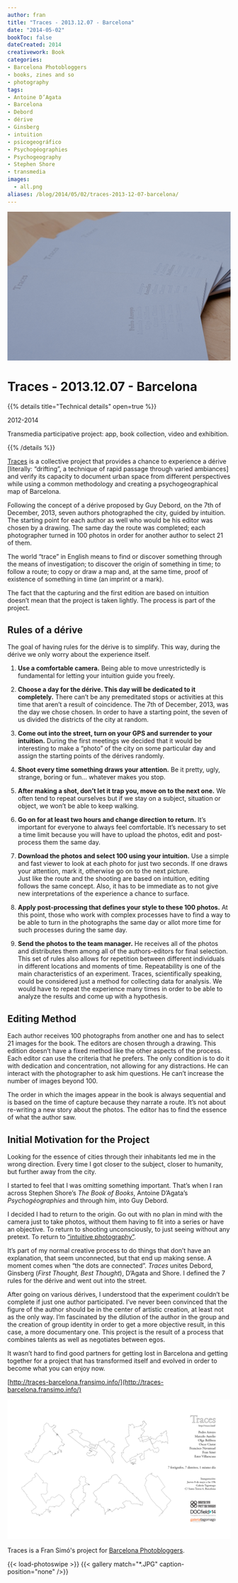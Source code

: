 ```yaml
---
author: fran
title: "Traces - 2013.12.07 - Barcelona"
date: "2014-05-02"
bookToc: false
dateCreated: 2014
creativework: Book
categories:
- Barcelona Photobloggers
- books, zines and so
- photography
tags:
- Antoine D’Agata
- Barcelona 
- Debord 
- dérive 
- Ginsberg 
- intuition 
- psicogeográfico 
- Psychogéographies 
- Psychogeography 
- Stephen Shore 
- transmedia
images:
  - all.png
aliases: /blog/2014/05/02/traces-2013-12-07-barcelona/
---
```

![DSCF1435.jpg](DSCF1435.jpg)

# Traces - 2013.12.07 - Barcelona

{{% details title="Technical details" open=true %}}

2012-2014  

Transmedia participative project: app, book collection, video and exhibition.

{{% /details %}}

[Traces](http://traces-barcelona.fransimo.info/) is a collective project that provides a chance to experience a dérive \[literally: “drifting”, a technique of rapid passage through varied ambiances\] and verify its capacity to document urban space from different perspectives while using a common methodology and creating a psychogeographical map of Barcelona.

Following the concept of a dérive proposed by Guy Debord, on the 7th of December, 2013, seven authors photographed the city, guided by intuition. The starting point for each author as well who would be his editor was chosen by a drawing. The same day the route was completed; each photographer turned in 100 photos in order for another author to select 21 of them.

The world “trace” in English means to find or discover something through the means of investigation; to discover the origin of something in time; to follow a route; to copy or draw a map and, at the same time, proof of existence of something in time (an imprint or a mark).

The fact that the capturing and the first edition are based on intuition doesn’t mean that the project is taken lightly. The process is part of the project.

## Rules of a dérive

The goal of having rules for the dérive is to simplify. This way, during the dérive we only worry about the experience itself.

1. **Use a comfortable camera.**
   Being able to move unrestrictedly is fundamental for letting your intuition guide you freely.

2. **Choose a day for the dérive. This day will be dedicated to it completely.**
There can’t be any premeditated stops or activities at this time that aren’t a result of coincidence. The 7th of December, 2013, was the day we chose chosen. In order to have a starting point, the seven of us divided the districts of the city at random.

3. **Come out into the street, turn on your GPS and surrender to your intuition.**
During the first meetings we decided that it would be interesting to make a “photo” of the city on some particular day and assign the starting points of the dérives randomly.

4. **Shoot every time something draws your attention.**
Be it pretty, ugly, strange, boring or fun… whatever makes you stop.

5. **After making a shot, don’t let it trap you, move on to the next one.**
We often tend to repeat ourselves but if we stay on a subject, situation or object, we won’t be able to keep walking.

6. **Go on for at least two hours and change direction to return.**
It’s important for everyone to always feel comfortable. It’s necessary to set a time limit because you will have to upload the photos, edit and post-process them the same day.

7. **Download the photos and select 100 using your intuition.**
Use a simple and fast viewer to look at each photo for just two seconds. If one draws your attention, mark it, otherwise go on to the next picture.  
Just like the route and the shooting are based on intuition, editing follows the same concept. Also, it has to be immediate as to not give new interpretations of the experience a chance to surface.

8. **Apply post-processing that defines your style to these 100 photos.**
At this point, those who work with complex processes have to find a way to be able to turn in the photographs the same day or allot more time for such processes during the same day.

9. **Send the photos to the team manager.**
He receives all of the photos and distributes them among all of the authors-editors for final selection.  
This set of rules also allows for repetition between different individuals in different locations and moments of time. Repeatability is one of the main characteristics of an experiment. Traces, scientifically speaking, could be considered just a method for collecting data for analysis. We would have to repeat the experience many times in order to be able to analyze the results and come up with a hypothesis.

## Editing Method

Each author receives 100 photographs from another one and has to select 21 images for the book. The editors are chosen through a drawing. This edition doesn’t have a fixed method like the other aspects of the process. Each editor can use the criteria that he prefers. The only condition is to do it with dedication and concentration, not allowing for any distractions. He can interact with the photographer to ask him questions. He can’t increase the number of images beyond 100.  

The order in which the images appear in the book is always sequential and is based on the time of capture because they narrate a route. It’s not about re-writing a new story about the photos. The editor has to find the essence of what the author saw.

## Initial Motivation for the Project

Looking for the essence of cities through their inhabitants led me in the wrong direction. Every time I got closer to the subject, closer to humanity, but further away from the city.  

I started to feel that I was omitting something important. That’s when I ran across Stephen Shore’s _The Book of Books_, Antoine D’Agata’s _Psychogéographies_ and through him, into Guy Debord.

I decided I had to return to the origin. Go out with no plan in mind with the camera just to take photos, without them having to fit into a series or have an objective. To return to shooting unconsciously, to just seeing without any pretext. To return to [“intuitive photography”](http://barcelonaphotobloggers.org/2009/01/01/fotografia-intuitiva/?referrer=Baker).

It’s part of my normal creative process to do things that don’t have an explanation, that seem unconnected, but that end up making sense. A moment comes when “the dots are connected”. _Traces_ unites Debord, Ginsberg (_First Thought, Best Thought_), D’Agata and Shore. I defined the 7 rules for the dérive and went out into the street.

After going on various dérives, I understood that the experiment couldn’t be complete if just one author participated. I’ve never been convinced that the figure of the author should be in the center of artistic creation, at least not as the only way. I’m fascinated by the dilution of the author in the group and the creation of group identity in order to get a more objective result, in this case, a more documentary one. This project is the result of a process that combines talents as well as negotiates between egos.

It wasn’t hard to find good partners for getting lost in Barcelona and getting together for a project that has transformed itself and evolved in order to become what you can enjoy now.

[http://traces-barcelona.fransimo.info/](http://traces-barcelona.fransimo.info/)

![all](all.png)

Traces is a Fran Simó's project for [Barcelona Photobloggers](http://barcelonaphotobloggers.org/).

{{< load-photoswipe >}}
{{< gallery match="*.JPG" caption-position="none" />}}